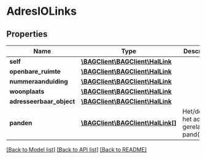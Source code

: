 # AdresIOLinks

## Properties
Name | Type | Description | Notes
------------ | ------------- | ------------- | -------------
**self** | [**\BAGClient\BAGClient\HalLink**](HalLink.md) |  | [optional] 
**openbare_ruimte** | [**\BAGClient\BAGClient\HalLink**](HalLink.md) |  | [optional] 
**nummeraanduiding** | [**\BAGClient\BAGClient\HalLink**](HalLink.md) |  | [optional] 
**woonplaats** | [**\BAGClient\BAGClient\HalLink**](HalLink.md) |  | [optional] 
**adresseerbaar_object** | [**\BAGClient\BAGClient\HalLink**](HalLink.md) |  | [optional] 
**panden** | [**\BAGClient\BAGClient\HalLink[]**](HalLink.md) | Het/de aan het adres gerelateerde pand(en). | [optional] 

[[Back to Model list]](../../README.md#documentation-for-models) [[Back to API list]](../../README.md#documentation-for-api-endpoints) [[Back to README]](../../README.md)

